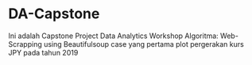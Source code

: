 # DA-Capstone

Ini adalah Capstone Project Data Analytics Workshop Algoritma: Web-Scrapping using Beautifulsoup case yang pertama plot pergerakan kurs JPY pada tahun 2019

